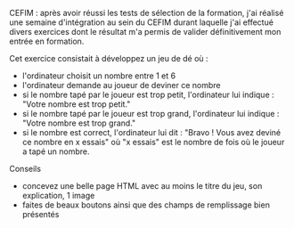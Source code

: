 CEFIM : après avoir réussi les tests de sélection de la formation, j'ai réalisé une semaine d'intégration au sein du CEFIM durant laquelle j'ai effectué divers exercices dont le résultat m'a permis de valider définitivement mon entrée en formation.

Cet exercice consistait à développez un jeu de dé où :
- l'ordinateur choisit un nombre entre 1 et 6
- l'ordinateur demande au joueur de deviner ce nombre
- si le nombre tapé par le joueur est trop petit, l'ordinateur lui indique : "Votre nombre est trop petit."
- si le nombre tapé par le joueur est trop grand, l'ordinateur lui indique : "Votre nombre est trop grand."
- si le nombre est correct, l'ordinateur lui dit : "Bravo ! Vous avez deviné ce nombre en x essais" où "x essais" est le nombre de fois où le joueur a tapé un nombre.

Conseils
- concevez une belle page HTML avec au moins le titre du jeu, son explication, 1 image
- faites de beaux boutons ainsi que des champs de remplissage bien présentés
